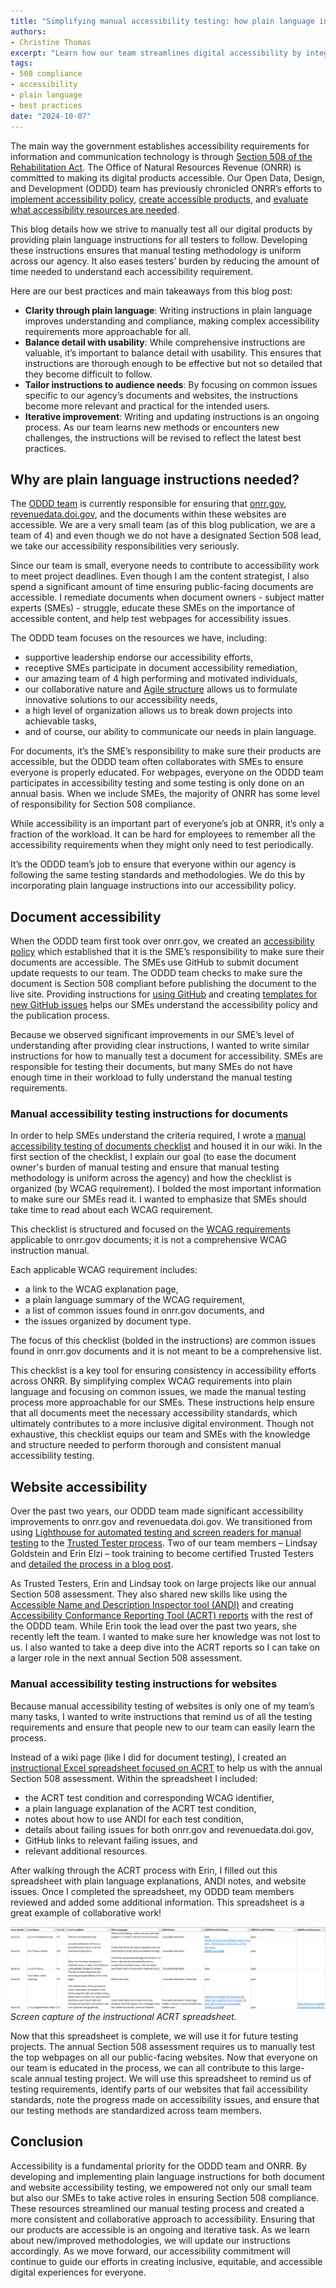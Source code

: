 ```yaml
---
title: "Simplifying manual accessibility testing: how plain language instructions drive compliance"
authors:
- Christine Thomas
excerpt: "Learn how our team streamlines digital accessibility by integrating plain language instructions into our manual testing process. Our team’s collaborative approach ensures consistent manual accessibility testing for both documents and websites, empowering stakeholders to contribute to inclusive digital experiences. "
tags:
- 508 compliance
- accessibility
- plain language
- best practices
date: "2024-10-07"
---
```


The main way the government establishes accessibility requirements for information and communication technology is through [Section 508 of the Rehabilitation Act](https://www.access-board.gov/about/law/ra.html). The Office of Natural Resources Revenue (ONRR) is committed to making its digital products accessible. Our Open Data, Design, and Development (ODDD) team has previously chronicled ONRR’s efforts to [implement accessibility policy](https://blog-nrrd.doi.gov/accessibility/), [create accessible products](https://blog-nrrd.doi.gov/beyond-auto/), and [evaluate what accessibility resources are needed](https://blog-nrrd.doi.gov/508-Study/). 

This blog details how we strive to manually test all our digital products by providing plain language instructions for all testers to follow. Developing these instructions ensures that manual testing methodology is uniform across our agency. It also eases testers’ burden by reducing the amount of time needed to understand each accessibility requirement.

Here are our best practices and main takeaways from this blog post:
- **Clarity through plain language**: Writing instructions in plain language improves understanding and compliance, making complex accessibility requirements more approachable for all.
- **Balance detail with usability**: While comprehensive instructions are valuable, it’s important to balance detail with usability. This ensures that instructions are thorough enough to be effective but not so detailed that they become difficult to follow.
- **Tailor instructions to audience needs**: By focusing on common issues specific to our agency’s documents and websites, the instructions become more relevant and practical for the intended users.
- **Iterative improvement**: Writing and updating instructions is an ongoing process. As our team learns new methods or encounters new challenges, the instructions will be revised to reflect the latest best practices.

## Why are plain language instructions needed?

The [ODDD team](https://github.com/DOI-ONRR/nrrd/wiki/Joining-the-Open-Data,-Design,-and-Development-(ODDD)-project-team#project-team) is currently responsible for ensuring that [onrr.gov](https://www.onrr.gov/), [revenuedata.doi.gov](https://revenuedata.doi.gov/), and the documents within these websites are accessible. We are a very small team (as of this blog publication, we are a team of 4) and even though we do not have a designated Section 508 lead, we take our accessibility responsibilities very seriously. 

Since our team is small, everyone needs to contribute to accessibility work to meet project deadlines. Even though I am the content strategist, I also spend a significant amount of time ensuring public-facing documents are accessible. I remediate documents when document owners - subject matter experts (SMEs) - struggle, educate these SMEs on the importance of accessible content, and help test webpages for accessibility issues.  

The ODDD team focuses on the resources we have, including: 
- supportive leadership endorse our accessibility efforts,
- receptive SMEs participate in document accessibility remediation,
- our amazing team of 4 high performing and motivated individuals, 
- our collaborative nature and [Agile structure](https://github.com/DOI-ONRR/nrrd/wiki/Joining-the-Open-Data,-Design,-and-Development-(ODDD)-project-team#meetings) allows us to formulate innovative solutions to our accessibility needs,    
- a high level of organization allows us to break down projects into achievable tasks, 
- and of course, our ability to communicate our needs in plain language.

For documents, it’s the SME’s responsibility to make sure their products are accessible, but the ODDD team often collaborates with SMEs to ensure everyone is properly educated. For webpages, everyone on the ODDD team participates in accessibility testing and some testing is only done on an annual basis. When we include SMEs, the majority of ONRR has some level of responsibility for Section 508 compliance. 

While accessibility is an important part of everyone’s job at ONRR, it’s only a fraction of the workload. It can be hard for employees to remember all the accessibility requirements when they might only need to test periodically.

It’s the ODDD team’s job to ensure that everyone within our agency is following the same testing standards and methodologies. We do this by incorporating plain language instructions into our accessibility policy. 

## Document accessibility

When the ODDD team first took over onrr.gov, we created an [accessibility policy](https://github.com/DOI-ONRR/onrr.gov-site/wiki/Accessibility-guidance#onrrgov-document-accessibility-policy) which established that it is the SME’s responsibility to make sure their documents are accessible. The SMEs use GitHub to submit document update requests to our team. The ODDD team checks to make sure the document is Section 508 compliant before publishing the document to the live site. Providing instructions for [using GitHub](https://github.com/DOI-ONRR/onrr.gov-site/wiki/Using-GitHub) and creating [templates for new GitHub issues](https://github.com/DOI-ONRR/onrr.gov-site/issues/new/choose) helps our SMEs understand the accessibility policy and the publication process.

Because we observed significant improvements in our SME’s level of understanding after providing clear instructions, I wanted to write similar instructions for how to manually test a document for accessibility. SMEs are responsible for testing their documents, but many SMEs do not have enough time in their workload to fully understand the manual testing requirements.

### Manual accessibility testing instructions for documents

In order to help SMEs understand the criteria required, I wrote a [manual accessibility testing of documents checklist](https://github.com/DOI-ONRR/onrr.gov-site/wiki/Accessibility-guidance#manual-accessibility-testing-of-documents-checklist) and housed it in our wiki. In the first section of the checklist, I explain our goal (to ease the document owner's burden of manual testing and ensure that manual testing methodology is uniform across the agency) and how the checklist is organized (by WCAG requirement). I bolded the most important information to make sure our SMEs read it. I wanted to emphasize that SMEs should take time to read about each WCAG requirement. 

This checklist is structured and focused on the [WCAG requirements](https://www.w3.org/WAI/WCAG21/Understanding/) applicable to onrr.gov documents; it is not a comprehensive WCAG instruction manual. 

Each applicable WCAG requirement includes:
- a link to the WCAG explanation page, 
- a plain language summary of the WCAG requirement,
- a list of common issues found in onrr.gov documents, and 
- the issues organized by document type. 

The focus of this checklist (bolded in the instructions) are common issues found in onrr.gov documents and it is not meant to be a comprehensive list.

This checklist is a key tool for ensuring consistency in accessibility efforts across ONRR. By simplifying complex WCAG requirements into plain language and focusing on common issues, we made the manual testing process more approachable for our SMEs. These instructions help ensure that all documents meet the necessary accessibility standards, which ultimately contributes to a more inclusive digital environment. Though not exhaustive, this checklist equips our team and SMEs with the knowledge and structure needed to perform thorough and consistent manual accessibility testing.

## Website accessibility

Over the past two years, our ODDD team made significant accessibility improvements to onrr.gov and revenuedata.doi.gov. We transitioned from using [Lighthouse for automated testing and screen readers for manual testing](https://blog-nrrd.doi.gov/four-part-hybrid-testing/) to the [Trusted Tester process](https://www.dhs.gov/trusted-tester). Two of our team members – Lindsay Goldstein and Erin Elzi – took training to become certified Trusted Testers and [detailed the process in a blog post](https://blog-nrrd.doi.gov/trusted-tester/). 

As Trusted Testers, Erin and Lindsay took on large projects like our annual Section 508 assessment. They also shared new skills like using the [Accessible Name and Description Inspector tool (ANDI)](https://www.ssa.gov/accessibility/andi/help/install.html) and creating [Accessibility Conformance Reporting Tool (ACRT) reports](https://www.webaccess.pro/acrt/) with the rest of the ODDD team. While Erin took the lead over the past two years, she recently left the team. I wanted to make sure her knowledge was not lost to us. I also wanted to take a deep dive into the ACRT reports so I can take on a larger role in the next annual Section 508 assessment. 

### Manual accessibility testing instructions for websites

Because manual accessibility testing of websites is only one of my team’s many tasks, I wanted to write instructions that remind us of all the testing requirements and ensure that people new to our team can easily learn the process. 

Instead of a wiki page (like I did for document testing), I created an [instructional Excel spreadsheet focused on ACRT](https://github.com/DOI-ONRR/research/blob/main/accessibility/2024_ACRT_Instructions.xlsx) to help us with the annual Section 508 assessment. Within the spreadsheet I included:  

- the ACRT test condition and corresponding WCAG identifier,
- a plain language explanation of the ACRT test condition,
- notes about how to use ANDI for each test condition,
- details about failing issues for both onrr.gov and revenuedata.doi.gov,
- GitHub links to relevant failing issues, and
- relevant additional resources.

After walking through the ACRT process with Erin, I filled out this spreadsheet with plain language explanations, ANDI notes, and website issues. Once I completed the spreadsheet, my ODDD team members reviewed and added some additional information. This spreadsheet is a great example of collaborative work!

![Screen capture of the instructional ACRT spreadsheet.Column headers include: issue number, test name, test conditions, plan language instructions, ANDI notes, ONRR pass/fail notes, NRRD pass/fail notes, and additional resources](Image1.PNG)
*Screen capture of the instructional ACRT spreadsheet.*

Now that this spreadsheet is complete, we will use it for future testing projects. The annual Section 508 assessment requires us to manually test the top webpages on all our public-facing websites. Now that everyone on our team is educated in the process, we can all contribute to this large-scale annual testing project. We will use this spreadsheet to remind us of testing requirements, identify parts of our websites that fail accessibility standards, note the progress made on accessibility issues, and ensure that our testing methods are standardized across team members.

## Conclusion

Accessibility is a fundamental priority for the ODDD team and ONRR. By developing and implementing plain language instructions for both document and website accessibility testing, we empowered not only our small team but also our SMEs to take active roles in ensuring Section 508 compliance. These resources streamlined our manual testing process and created a more consistent and collaborative approach to accessibility. Ensuring that our products are accessible is an ongoing and iterative task. As we learn about new/improved methodologies, we will update our instructions accordingly. As we move forward, our accessibility commitment will continue to guide our efforts in creating inclusive, equitable, and accessible digital experiences for everyone.
